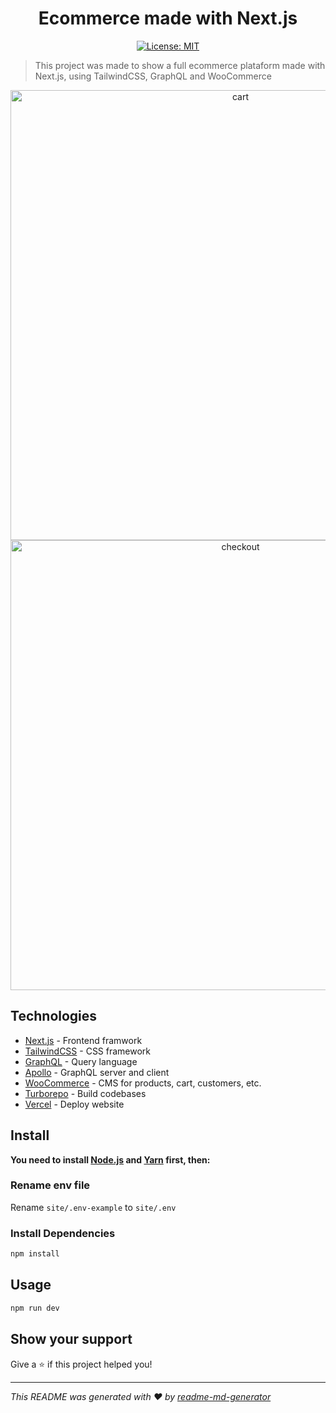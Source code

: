 <h1 align="center">Ecommerce made with Next.js</h1>
<p align="center">
  <a href="#" target="_blank">
    <img alt="License: MIT" src="https://img.shields.io/badge/License-MIT-yellow.svg" />
  </a>
</p>

> This project was made to show a full ecommerce plataform made with Next.js, using TailwindCSS, GraphQL and WooCommerce

<div align="center">
<img width="720" alt="cart" src="https://user-images.githubusercontent.com/39482599/182212509-aa5c61ca-2926-44c1-bf4b-ccc0be2ca0e6.png">

<img width="720" alt="checkout" src="https://user-images.githubusercontent.com/39482599/182212562-a0eb2bc3-7d7e-48f9-8e3b-3bf6bf8d838b.png">
</div>

## Technologies

- [Next.js](https://nextjs.org/) - Frontend framwork
- [TailwindCSS](https://tailwindcss.com) - CSS framework
- [GraphQL](https://graphql.org/) - Query language
- [Apollo](https://www.apollographql.com/) - GraphQL server and client
- [WooCommerce](https://woocommerce.com) - CMS for products, cart, customers, etc.
- [Turborepo](https://turborepo.org) - Build codebases
- [Vercel](https://vercel.com/) - Deploy website

## Install

**You need to install [Node.js](https://nodejs.org/en/download/) and [Yarn](https://yarnpkg.com/) first, then:**

### Rename env file

Rename `site/.env-example` to `site/.env`

### Install Dependencies

```bash
npm install
```

## Usage

```sh
npm run dev
```

## Show your support

Give a ⭐️ if this project helped you!

---

_This README was generated with ❤️ by [readme-md-generator](https://github.com/kefranabg/readme-md-generator)_
